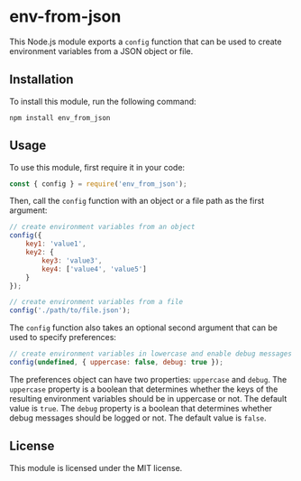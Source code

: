 
# env-from-json

This Node.js module exports a `config` function that can be used to create environment variables from a JSON object or file.

## Installation

To install this module, run the following command:

```
npm install env_from_json
```

## Usage

To use this module, first require it in your code:

```javascript
const { config } = require('env_from_json');
```

Then, call the `config` function with an object or a file path as the first argument:

```javascript
// create environment variables from an object
config({
    key1: 'value1',
    key2: {
        key3: 'value3',
        key4: ['value4', 'value5']
    }
});

// create environment variables from a file
config('./path/to/file.json');
```

The `config` function also takes an optional second argument that can be used to specify preferences:

```javascript
// create environment variables in lowercase and enable debug messages
config(undefined, { uppercase: false, debug: true });
```

The preferences object can have two properties: `uppercase` and `debug`. The `uppercase` property is a boolean that determines whether the keys of the resulting environment variables should be in uppercase or not. The default value is `true`. The `debug` property is a boolean that determines whether debug messages should be logged or not. The default value is `false`.

## License

This module is licensed under the MIT license.
